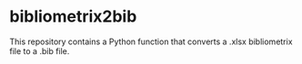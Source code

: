 # bibliometrix2bib
This repository contains a Python function that converts a .xlsx bibliometrix file to a .bib file.

